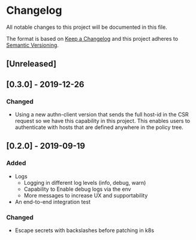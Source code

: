 # Changelog
All notable changes to this project will be documented in this file.

The format is based on [Keep a Changelog](http://keepachangelog.com/en/1.0.0/)
and this project adheres to [Semantic Versioning](http://semver.org/spec/v2.0.0.html).

## [Unreleased]

## [0.3.0] - 2019-12-26

### Changed
  - Using a new authn-client version that sends the full host-id in the CSR 
    request so we have this capability in this project. This enables users to
    authenticate with hosts that are defined anywhere in the policy tree.
  
## [0.2.0] - 2019-09-19

### Added
  - Logs
    - Logging in different log levels (info, debug, warn)
    - Capability to Enable debug logs via the env
    - More messages to increase UX and supportability
  - An end-to-end integration test
    
### Changed
  - Escape secrets with backslashes before patching in k8s
    